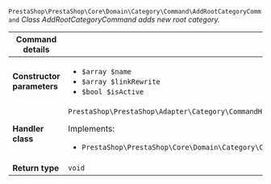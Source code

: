 `PrestaShop\PrestaShop\Core\Domain\Category\Command\AddRootCategoryCommand`
_Class AddRootCategoryCommand adds new root category._

| Command details            |    |
| -------------------------- | -- |
| **Constructor parameters** | <ul> <li>`$array $name`</li>  <li>`$array $linkRewrite`</li>  <li>`$bool $isActive`</li> </ul> |
| **Handler class**          | `PrestaShop\PrestaShop\Adapter\Category\CommandHandler\AddRootCategoryHandler`  <p> Implements: </p> <ul>  <li>`PrestaShop\PrestaShop\Core\Domain\Category\CommandHandler\AddRootCategoryHandlerInterface`</li>  |
| **Return type** |  `void`  |
